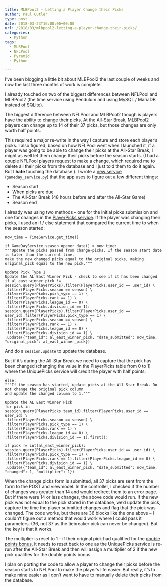 ```yaml
---
title: MLBPool2 – Letting a Player Change their Picks
author: Paul Cutler
type: post
date: 2018-03-23T16:00:00+00:00
url: /2018/03/mlbpool2-letting-a-player-change-their-picks/
categories:
  - Python
tags:
  - MLBPool
  - NFLPool
  - Pyramid
  - Python

---
```

I’ve been blogging a little bit about MLBPool2 the last couple of weeks and now the last three months of work is complete.

I already touched on two of the biggest differences between NFLPool and MLBPool2 (the time service using Pendulum and using MySQL / MariaDB instead of SQLite).

The biggest difference between NFLPool and MLBPool2 though is players have the ability to change their picks. At the All-Star Break, MLBPool2 players can change up to 14 of their 37 picks, but those changes are only worth half points.

This required a major re-write in the way I capture and store each player’s picks. I also figured, based on how NFLPool went when I launched it, if a player was going to be able to change their picks at the All-Star Break, I might as well let them change their picks before the season starts. (I had a couple NFLPool players request to make a change, which required me to delete all their picks from the database and I just told them to do it again. But I **hate** touching the database.). I wrote a [new service][1] (`gameday_service.py`) that the app uses to figure out a few different things:

  * Season start
  * When picks are due
  * The All-Star Break (48 hours before and after the All-Star Game)
  * Season end

I already was using two methods &#8211; one for the initial picks submission and one for changes in the [PlayerPicks service][2]. If the player was changing their picks, I used an if / else statement that compared the current time to when the season started:

    now_time = TimeService.get_time()
    
    if GameDayService.season_opener_date() > now_time:
    """Update the picks passed from change-picks. If the season start date is later than the current time,
    make the new changed picks equal to the original picks, making original_pick equal to the new pick."""
    
    Update Pick Type 1
    Update the AL East Winner Pick - check to see if it has been changed
    if al_east_winner_pick != session.query(PlayerPicks).filter(PlayerPicks.user_id == user_id) \
    .filter(PlayerPicks.season == season) \
    .filter(PlayerPicks.pick_type == 1) \
    .filter(PlayerPicks.rank == 1) \
    .filter(PlayerPicks.league_id == 0) \
    .filter(PlayerPicks.division_id == 1):
    session.query(PlayerPicks).filter(PlayerPicks.user_id == user_id).filter(PlayerPicks.pick_type == 1) \
    .filter(PlayerPicks.season == season) \
    .filter(PlayerPicks.rank == 1) \
    .filter(PlayerPicks.league_id == 0) \
    .filter(PlayerPicks.division_id == 1) \
    .update({"team_id": al_east_winner_pick, "date_submitted": now_time,
    "original_pick": al_east_winner_pick})
    
    

And do a `session.update` to update the database.

But if it’s during the All-Star Break we need to capture that the pick has been changed (changing the value in the PlayerPicks table from 0 to 1) where the UniquePicks service will credit the player with half points:

    else:
    """If the season has started, update picks at the All-Star Break. Do not change the original pick column
    and update the changed column to 1."""
    
    Update the AL East Winner Pick
    for pick in session.query(PlayerPicks.team_id).filter(PlayerPicks.user_id == user_id) \
    .filter(PlayerPicks.season == season) \
    .filter(PlayerPicks.pick_type == 1) \
    .filter(PlayerPicks.rank == 1) \
    .filter(PlayerPicks.league_id == 0) \
    .filter(PlayerPicks.division_id == 1).first():
    
    if pick != int(al_east_winner_pick):
    session.query(PlayerPicks).filter(PlayerPicks.user_id == user_id) \
    .filter(PlayerPicks.pick_type == 1) \
    .filter(PlayerPicks.rank == 1).filter(PlayerPicks.league_id == 0) \
    .filter(PlayerPicks.division_id == 1) \
    .update({"team_id": al_east_winner_pick, "date_submitted": now_time, "changed": 1, "multiplier": 1})
    
    

When the change picks form is submitted, all 37 picks are sent from the form to the POST and viewmodel. In the controller, I checked if the number of changes was greater than 14 and would redirect them to an error page. But if there were 14 or less changes, the above code would run. If the new pick was not equal to the pick stored in the database, we’d update the pick, capture the time the player submitted changes and flag that the pick was changed. The code works, but there are 36 blocks like the one above &#8211; I couldn’t figure out a method that would work where I could pass it parameters. (36, not 37 as the tiebreaker pick can never be changed). But the key is that it works.

The multiplier is reset to 1 &#8211; if their original pick had qualified for the [double points bonus][3], it needs to reset back to one as the UniquePicks service is re-run after the All-Star Break and then will assign a multiplier of 2 if the new pick qualifies for the double points bonus.

I plan on porting the code to allow a player to change their picks before the season starts to NFLPool to make the player’s life easier. But really, it’s to make mine easier as I don’t want to have to manually delete their picks from the database.

 [1]: https://github.com/prcutler/mlbpool2/blob/master/mlbpool/services/gameday_service.py
 [2]: https://github.com/prcutler/mlbpool2/blob/master/mlbpool/services/playerpicks_service.py
 [3]: https://mlbpool2.com/rules